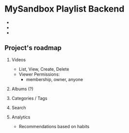 MySandbox Playlist Backend
==========================

*
*
*

Project's roadmap
-----------------

1. Videos
    - List, View, Create, Delete
    - Viewer Permissions:
        - membership, owner, anyone
        
2. Albums (?)

3. Categories / Tags

4. Search

5. Analytics
    - Recommendations based on habits